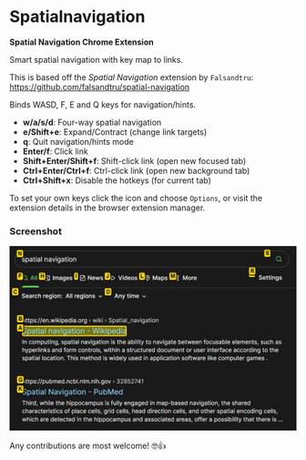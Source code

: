 # Spatialnavigation

__Spatial Navigation Chrome Extension__

Smart spatial navigation with key map to links.

This is based off the *Spatial Navigation* extension by `Falsandtru`:\
https://github.com/falsandtru/spatial-navigation

Binds WASD, F, E and Q keys for navigation/hints.

* __w/a/s/d__: Four-way spatial navigation
* __e/Shift+e__: Expand/Contract (change link targets)
* __q__: Quit navigation/hints mode
* __Enter/f__: Click link
* __Shift+Enter/Shift+f__: Shift-click link (open new focused tab)
* __Ctrl+Enter/Ctrl+f__: Ctrl-click link (open new background tab)
* __Ctrl+Shift+x__: Disable the hotkeys (for current tab)

To set your own keys click the icon and choose `Options`, or visit the extension details in the browser extension manager.

### Screenshot

![Screenshot of extension in use](https://raw.githubusercontent.com/Pathduck/spatialnavigation/main/img/screenshot.jpg "Screenshot of extension in use")

Any contributions are most welcome! 🤓👍
